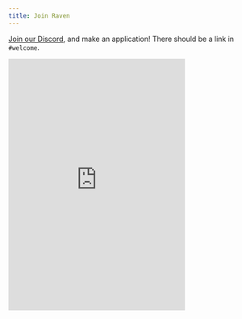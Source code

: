```yaml
---
title: Join Raven
---
```


[Join our Discord](https://discord.gg/KZPSYFrccZ), and make an application! There should be a link in `#welcome`.

<iframe src="https://discord.com/widget?id=232243445576499223&theme=dark" width="350" height="500" allowtransparency="true" frameborder="0" sandbox="allow-popups allow-popups-to-escape-sandbox allow-same-origin allow-scripts"></iframe>